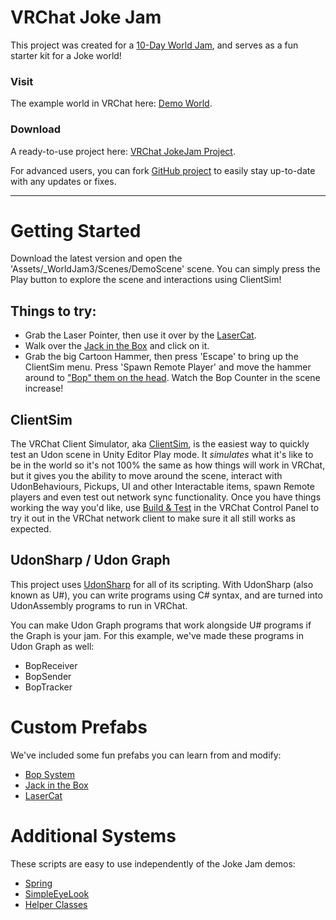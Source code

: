 # VRChat Joke Jam

This project was created for a [10-Day World Jam](https://vrch.at/jokejam), and serves as a fun starter kit for a Joke world!

### Visit
The example world in VRChat here: [Demo World](https://vrchat.com/home/world/wrld_97b1a699-c924-46d8-80ee-2d9cc1f1a501).

### Download
A ready-to-use project here: [VRChat JokeJam Project](https://github.com/vrchat-community/VRChat-Joke-Jam/releases/tag/1.0.0).

For advanced users, you can fork [GitHub project](https://github.com/vrchat-community/VRChat-Joke-Jam) to easily stay up-to-date with any updates or fixes.

---

# Getting Started
Download the latest version and open the 'Assets/_WorldJam3/Scenes/DemoScene' scene. You can simply press the Play button to explore the scene and interactions using ClientSim!

## Things to try:
* Grab the Laser Pointer, then use it over by the [LaserCat](https://docs.vrchat.com/docs/lasercat).
* Walk over the [Jack in the Box](https://docs.vrchat.com/docs/jack-in-the-box) and click on it.
* Grab the big Cartoon Hammer, then press 'Escape' to bring up the ClientSim menu. Press 'Spawn Remote Player' and move the hammer around to ["Bop" them on the head](https://docs.vrchat.com/docs/bop-system). Watch the Bop Counter in the scene increase!

## ClientSim
The VRChat Client Simulator, aka [ClientSim](https://github.com/vrchat-community/ClientSim), is the easiest way to quickly test an Udon scene in Unity Editor Play mode. It _simulates_ what it's like to be in the world so it's not 100% the same as how things will work in VRChat, but it gives you the ability to move around the scene, interact with UdonBehaviours, Pickups, UI and other Interactable items, spawn Remote players and even test out network sync functionality. Once you have things working the way you'd like, use [Build & Test](doc:using-build-test) in the VRChat Control Panel to try it out in the VRChat network client to make sure it all still works as expected.

## UdonSharp / Udon Graph
This project uses [UdonSharp](https://github.com/vrchat-community/UdonSharp) for all of its scripting. With UdonSharp (also known as U#), you can write programs using C# syntax, and are turned into UdonAssembly programs to run in VRChat.

You can make Udon Graph programs that work alongside U# programs if the Graph is your jam. For this example, we've made these programs in Udon Graph as well:
* BopReceiver
* BopSender
* BopTracker

# Custom Prefabs
We've included some fun prefabs you can learn from and modify:

* [Bop System](https://docs.vrchat.com/docs/bop-system)
* [Jack in the Box](https://docs.vrchat.com/docs/jack-in-the-box)
* [LaserCat](https://docs.vrchat.com/docs/lasercat)

# Additional Systems
These scripts are easy to use independently of the Joke Jam demos:
* [Spring](https://docs.vrchat.com/docs/spring)
* [SimpleEyeLook](https://docs.vrchat.com/docs/simpleeyelook)
* [Helper Classes](https://docs.vrchat.com/docs/helper-classes)